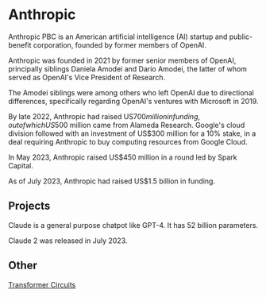 # Anthropic

Anthropic PBC is an American artificial intelligence (AI) startup and public-benefit corporation, founded by former members of OpenAI.

Anthropic was founded in 2021 by former senior members of OpenAI, principally siblings Daniela Amodei and Dario Amodei, the latter of whom served as OpenAI's Vice President of Research.
 
The Amodei siblings were among others who left OpenAI due to directional differences, specifically regarding OpenAI's ventures with Microsoft in 2019.

By late 2022, Anthropic had raised US$700 million in funding, out of which US$500 million came from Alameda Research. Google's cloud division followed with an investment of US$300 million for a 10% stake, in a deal requiring Anthropic to buy computing resources from Google Cloud.

In May 2023, Anthropic raised US$450 million in a round led by Spark Capital.

As of July 2023, Anthropic had raised US$1.5 billion in funding.

## Projects

Claude is a general purpose chatpot like GPT-4. It has 52 billion parameters.

Claude 2 was released in July 2023.

## Other

[Transformer Circuits](https://transformer-circuits.pub/)